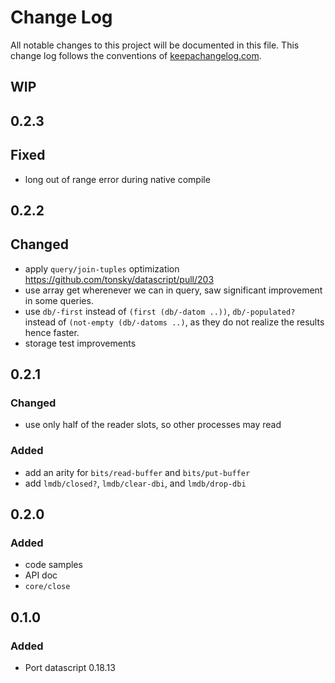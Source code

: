 # Change Log
All notable changes to this project will be documented in this file. This change log follows the conventions of [keepachangelog.com](http://keepachangelog.com/).

## WIP

## 0.2.3
## Fixed
- long out of range error during native compile 

## 0.2.2
## Changed
- apply `query/join-tuples` optimization https://github.com/tonsky/datascript/pull/203
- use array get wherenever we can in query, saw significant improvement in some queries.
- use `db/-first` instead of `(first (db/-datom ..))`, `db/-populated?` instead of `(not-empty (db/-datoms ..)`, as they do not realize the results hence faster.
- storage test improvements

## 0.2.1
### Changed
- use only half of the reader slots, so other processes may read

### Added
- add an arity for `bits/read-buffer` and `bits/put-buffer` 
- add `lmdb/closed?`, `lmdb/clear-dbi`, and `lmdb/drop-dbi`

## 0.2.0
### Added
- code samples
- API doc
- `core/close` 

## 0.1.0
### Added
- Port datascript 0.18.13
